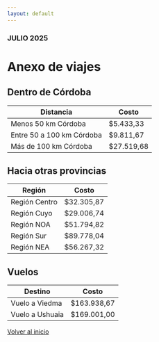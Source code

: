 ```yaml
---
layout: default
---
```


### JULIO 2025

# Anexo de viajes

## Dentro de Córdoba

| Distancia               | Costo      |
|--------------------------|------------|
| Menos 50 km Córdoba      | $5.433,33   |
| Entre 50 a 100 km Córdoba| $9.811,67   |
| Más de 100 km Córdoba    | $27.519,68  |

## Hacia otras provincias

| Región       | Costo      |
|--------------|------------|
| Región Centro| $32.305,87  |
| Región Cuyo  | $29.006,74  | 
| Región NOA   | $51.794,82  |
| Región Sur   | $89.778,04  |
| Región NEA   | $56.267,32  |

## Vuelos

| Destino        | Costo       |
|----------------|-------------|
| Vuelo a Viedma | $163.938,67  |
| Vuelo a Ushuaia| $169.001,00 |

<a href="./index.html" class="btn-home">
    <i class="fa fa-long-arrow-left"></i> Volver al inicio
</a>